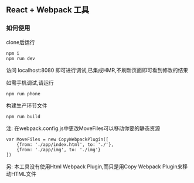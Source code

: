 ## React + Webpack 工具
	
### 如何使用
clone后运行
```
npm i
npm run dev
```
访问 localhost:8080 即可进行调试,已集成HMR,不刷新页面即可看到修改的结果


如需手机调试,请运行
```
npm run phone
```


构建生产环节文件
```
npm run build
```

注: 在webpack.config.js中更改MoveFiles可以移动你要的静态资源
```
var MoveFiles = new CopyWebpackPlugin([
    {from: './app/index.html', to: './'},
    {from: './app/img', to: './img'}
])
```
另: 本工具没有使用Html Webpack Plugin,而只是用Copy Webpack Plugin来移动HTML文件
